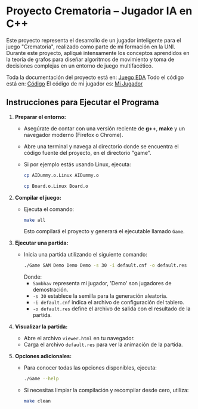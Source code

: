 # Proyecto Crematoria – Jugador IA en C++

Este proyecto representa el desarrollo de un jugador inteligente para el juego "Crematoria", realizado como parte de mi formación en la UNI. Durante este proyecto, apliqué intensamente los conceptos aprendidos en la teoría de grafos para diseñar algoritmos de movimiento y toma de decisiones complejas en un entorno de juego multifacético.

Toda la documentación del proyecto está en: [Juego EDA](P66622_en.pdf)
Todo el código está en: [Código](./game)
El código de mi jugador es: [Mi Jugador](./game/AISAM.cc)

## Instrucciones para Ejecutar el Programa

1. **Preparar el entorno:**
   - Asegúrate de contar con una versión reciente de **g++**, **make** y un navegador moderno (Firefox o Chrome).

   - Abre una terminal y navega al directorio donde se encuentra el código fuente del proyecto, en el directorio "game".
   
   - Si por ejemplo estás usando Linux, ejecuta:

      ```bash
      cp AIDummy.o.Linux AIDummy.o

      cp Board.o.Linux Board.o
      ```

2. **Compilar el juego:**
   - Ejecuta el comando:
     ```bash
     make all
     ```
     Esto compilará el proyecto y generará el ejecutable llamado `Game`.

3. **Ejecutar una partida:**
   - Inicia una partida utilizando el siguiente comando:
     ```bash
     ./Game SAM Demo Demo Demo -s 30 -i default.cnf -o default.res
     ```
     Donde:
     - `Sambhav` representa mi jugador, 'Demo' son jugadores de demostración.
     - `-s 30` establece la semilla para la generación aleatoria.
     - `-i default.cnf` indica el archivo de configuración del tablero.
     - `-o default.res` define el archivo de salida con el resultado de la partida.

4. **Visualizar la partida:**
   - Abre el archivo `viewer.html` en tu navegador.
   - Carga el archivo `default.res` para ver la animación de la partida.

5. **Opciones adicionales:**
   - Para conocer todas las opciones disponibles, ejecuta:
     ```bash
     ./Game --help
     ```
   - Si necesitas limpiar la compilación y recompilar desde cero, utiliza:
     ```bash
     make clean
     ```